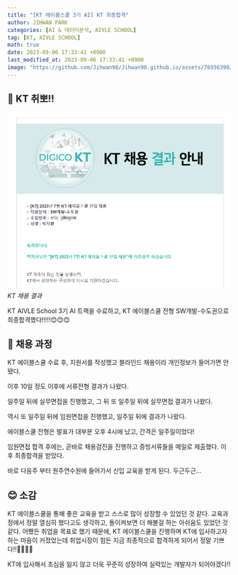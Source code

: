```yaml
---
title: "[KT 에이블스쿨 3기 AI] KT 최종합격"
author: JIHWAN PARK
categories: [AI & 데이터분석, AIVLE SCHOOL]
tag: [KT, AIVLE SCHOOL]
math: true
date: 2023-09-06 17:33:41 +0900
last_modified_at: 2023-09-06 17:33:41 +0900
image: "https://github.com/Jihwan98/Jihwan98.github.io/assets/76936390/649c4701-c954-4395-960e-07e98e70b93c"
---
```


## 🙌 KT 취뽀!!

![image](/assets/posts/최종합격%20정보%20블러%20처리.png)
_KT 채용 결과_

KT AIVLE School 3기 AI 트랙을 수료하고, KT 에이블스쿨 전형 SW개발-수도권으로 최종합격했다!!!!!😊😊😊

## 🔎 채용 과정

KT 에이블스쿨 수료 후, 지원서를 작성했고 블라인드 채용이라 개인정보가 들어가면 안됐다.

이후 10일 정도 이후에 서류전형 결과가 나왔다.

일주일 뒤에 실무면접을 진행했고, 그 뒤 또 일주일 뒤에 실무면접 결과가 나왔다.

역시 또 일주일 뒤에 임원면접을 진행했고, 일주일 뒤에 결과가 나왔다.

에이블스쿨 전형은 발표가 대부분 오후 4시에 났고, 간격은 일주일이었다!

임원면접 합격 후에는, 곧바로 채용검진을 진행하고 증빙서류들을 메일로 제출했다. 이후 최종합격을 받았다.

바로 다음주 부터 원주연수원에 들어가서 신입 교육을 받게 된다. 두근두근...

## 😊 소감

KT 에이블스쿨을 통해 좋은 교육을 받고 스스로 많이 성장할 수 있었던 것 같다. 교육과정에서 정말 열심히 했다고도 생각하고, 돌이켜보면 더 해볼걸 하는 아쉬움도 있었던 것 같다. 어쨌든 취업을 목표로 했기 때문에, KT 에이블스쿨을 진행하며 KT에 입사하고자하는 마음이 커졌었는데 취업시장이 힘든 지금 최종적으로 합격하게 되어서 정말 기쁘다!!👏👏🎉🎉

KT에 입사해서 초심을 잃지 않고 더욱 꾸준히 성장하여 실력있는 개발자가 되어야겠다!!
